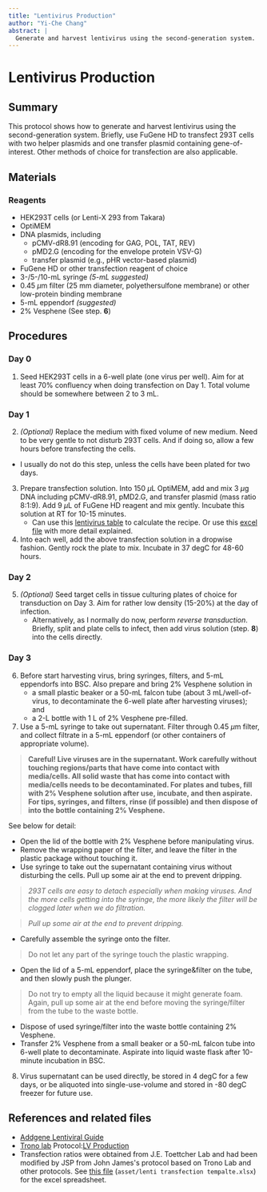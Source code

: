 ```yaml
---
title: "Lentivirus Production"
author: "Yi-Che Chang"
abstract: |
  Generate and harvest lentivirus using the second-generation system.
---
```


# Lentivirus Production

## Summary
This protocol shows how to generate and harvest lentivirus using the second-generation system. Briefly, use FuGene HD to transfect 293T cells with two helper plasmids and one transfer plasmid containing gene-of-interest. Other methods of choice for transfection are also applicable.



## Materials
### Reagents
- HEK293T cells (or Lenti-X 293 from Takara)
- OptiMEM
- DNA plasmids, including
  - pCMV-dR8.91 (encoding for GAG, POL, TAT, REV)
  - pMD2.G (encoding for the envelope protein VSV-G)
  - transfer plasmid (e.g., pHR vector-based plasmid)
- FuGene HD or other transfection reagent of choice
- 3-/5-/10-mL syringe *(5-mL suggested)*
- 0.45 $\mu$m filter (25 mm diameter, polyethersulfone membrane) or other low-protein binding membrane
- 5-mL eppendorf *(suggested)*
- 2% Vesphene (See step. **6**)



## Procedures
### Day 0
1. Seed HEK293T cells in a 6-well plate (one virus per well). Aim for at least 70% confluency when doing transfection on Day 1. Total volume should be somewhere between 2 to 3 mL.

### Day 1
2. _(Optional)_ Replace the medium with fixed volume of new medium. Need to be very gentle to not disturb 293T cells. And if doing so, allow a few hours before transfecting the cells.
  - I usually do not do this step, unless the cells have been plated for two days.
3. Prepare transfection solution. Into 150 $\mu$L OptiMEM, add and mix 3 $\mu$g DNA including pCMV-dR8.91, pMD2.G, and transfer plasmid (mass ratio 8:1:9). Add 9 $\mu$L of FuGene HD reagent and mix gently. Incubate this solution at RT for 10-15 minutes.
    - Can use this [lentivirus table](https://docs.google.com/spreadsheets/d/1Gvl_XRcqCmvqblK3W8tqCFc7f1aRGl4E6OGUpKPE0jc/edit?usp=sharing) to calculate the recipe. Or use this [excel file](asset/lenti%20transfection%20template.xlsx) with more detail explained.
4. Into each well, add the above transfection solution in a dropwise fashion. Gently rock the plate to mix. Incubate in 37 degC for 48-60 hours.

### Day 2
5. _(Optional)_ Seed target cells in tissue culturing plates of choice for transduction on Day 3. Aim for rather low density (15-20%) at the day of infection.
	- Alternatively, as I normally do now, perform *reverse transduction*. Briefly, split and plate cells to infect, then add virus solution (step. **8**) into the cells directly.

### Day 3
6. Before start harvesting virus, bring syringes, filters, and 5-mL eppendorfs into BSC. Also prepare and bring 2% Vesphene solution in
    - a small plastic beaker or a 50-mL falcon tube (about 3 mL/well-of-virus, to decontaminate the 6-well plate after harvesting viruses); and 
    - a 2-L bottle with 1 L of 2% Vesphene pre-filled.
7. Use a 5-mL syringe to take out supernatant. Filter through 0.45 $\mu$m filter, and collect filtrate in a 5-mL eppendorf (or other containers of appropriate volume).
> **Careful! Live viruses are in the supernatant. Work carefully without touching regions/parts that have come into contact with media/cells. All solid waste that has come into contact with media/cells needs to be decontaminated. For plates and tubes, fill with 2% Vesphene solution after use, incubate, and then aspirate. For tips, syringes, and filters, rinse (if possible) and then dispose of into the bottle containing 2% Vesphene.** 

See below for detail:
- Open the lid of the bottle with 2% Vesphene before manipulating virus.
- Remove the wrapping paper of the filter, and leave the filter in the plastic package without touching it.
- Use syringe to take out the supernatant containing virus without disturbing the cells. Pull up some air at the end to prevent dripping.
> _293T cells are easy to detach especially when making viruses. And the more cells getting into the syringe, the more likely the filter will be clogged later when we do filtration._ 

>_Pull up some air at the end to prevent dripping._
- Carefully assemble the syringe onto the filter.
> Do not let any part of the syringe touch the plastic wrapping.
- Open the lid of a 5-mL eppendorf, place the syringe&filter on the tube, and then slowly push the plunger.
> Do not try to empty all the liquid because it might generate foam. Again, pull up some air at the end before moving the syringe/filter from the tube to the waste bottle.
- Dispose of used syringe/filter into the waste bottle containing 2% Vesphene.
- Transfer 2% Vesphene from a small beaker or a 50-mL falcon tube into 6-well plate to decontaminate. Aspirate into liquid waste flask after 10-minute incubation in BSC.

8. Virus supernatant can be used directly, be stored in 4 degC for a few days, or be aliquoted into single-use-volume and stored in -80 degC freezer for future use.



## References and related files
- [Addgene Lentiviral Guide](https://www.addgene.org/viral-vectors/lentivirus/lenti-guide/#production)
- [Trono lab](https://tronolab.epfl.ch/page-148635-en.html) Protocol:[LV Production](https://jahia-prod.epfl.ch/files/content/sites/cpg/files/documents/Documents%20TCF/LV_production.pdf)
- Transfection ratios were obtained from J.E. Toettcher Lab and had been modified by JSP from John James's protocol based on Trono Lab and other protocols. See [this file](asset/lenti%20transfection%20template.xlsx) (`asset/lenti transfection tempalte.xlsx`) for the excel spreadsheet.